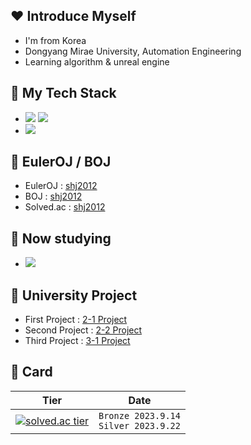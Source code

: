 ## ❤ Introduce Myself

- I'm from Korea
- Dongyang Mirae University, Automation Engineering
- Learning algorithm & unreal engine

## 🧡 My Tech Stack 

- <img src="https://img.shields.io/badge/C-172B4D?style=flat&logo=C&logoColor=white"/> <img src="https://img.shields.io/badge/C++-1E88E5?style=flat&logo=C%2B%2B&logoColor=white"/>
- <img src="https://img.shields.io/badge/ROS-gray?style=flat&logo=ros&logoColor=white"/>

## 💛 EulerOJ / BOJ
- EulerOJ   : [shj2012](https://euleroj.io/profile/shj2012)
- BOJ       : [shj2012](https://www.acmicpc.net/user/shj2012)
- Solved.ac : [shj2012](https://solved.ac/profile/shj2012)

## 💚 Now studying
- <img src="https://img.shields.io/badge/Unreal_Engine-black?style=flat&logo=unrealengine&logoColor=white"/>

## 💙 University Project
- First Project  : [2-1 Project](https://github.com/rubynote/DMU_2-1_Project)
- Second Project : [2-2 Project](https://github.com/rubynote/DMU_2-2_Project)
- Third Project  : [3-1 Project](https://github.com/rubynote/DMU_3-1_Project)

## 💜 Card
|Tier|Date|
|------|---|
|[![solved.ac tier](http://mazassumnida.wtf/api/v2/generate_badge?boj=shj2012)](https://solved.ac/shj2012)|`Bronze 2023.9.14`</br>`Silver 2023.9.22`|
